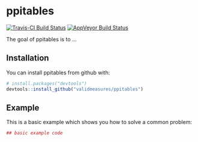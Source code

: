 
<!-- README.md is generated from README.Rmd. Please edit that file -->

# ppitables

[![Travis-CI Build
Status](https://travis-ci.org/validmeasures/ppitables.svg?branch=master)](https://travis-ci.org/validmeasures/ppitables)
[![AppVeyor Build
Status](https://ci.appveyor.com/api/projects/status/github/validmeasures/ppitables?branch=master&svg=true)](https://ci.appveyor.com/project/validmeasures/ppitables)

The goal of ppitables is to …

## Installation

You can install ppitables from github with:

``` r
# install.packages("devtools")
devtools::install_github("validmeasures/ppitables")
```

## Example

This is a basic example which shows you how to solve a common problem:

``` r
## basic example code
```
